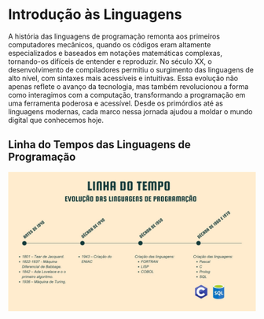 # **Introdução às Linguagens**

A história das linguagens de programação remonta aos primeiros computadores mecânicos, quando os códigos eram altamente especializados e baseados em notações matemáticas complexas, tornando-os difíceis de entender e reproduzir. No século XX, o desenvolvimento de compiladores permitiu o surgimento das linguagens de alto nível, com sintaxes mais acessíveis e intuitivas. Essa evolução não apenas reflete o avanço da tecnologia, mas também revolucionou a forma como interagimos com a computação, transformando a programação em uma ferramenta poderosa e acessível. Desde os primórdios até as linguagens modernas, cada marco nessa jornada ajudou a moldar o mundo digital que conhecemos hoje.

## Linha do Tempos das Linguagens de Programação

![](images/image1.jpg)


